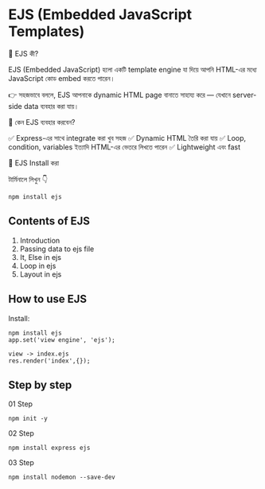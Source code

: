 # EJS (Embedded JavaScript Templates)

🔹 EJS কী?

EJS (Embedded JavaScript) হলো একটি template engine যা দিয়ে আপনি HTML-এর মধ্যে JavaScript কোড embed করতে পারেন।

👉 সহজভাবে বললে,
EJS আপনাকে dynamic HTML page বানাতে সাহায্য করে — যেখানে server-side data ব্যবহার করা যায়।

🔹 কেন EJS ব্যবহার করবেন?

✅ Express-এর সাথে integrate করা খুব সহজ
✅ Dynamic HTML তৈরি করা যায়
✅ Loop, condition, variables ইত্যাদি HTML-এর ভেতরে লিখতে পারেন
✅ Lightweight এবং fast


🔹 EJS Install করা

টার্মিনালে লিখুন 👇

`npm install ejs`


## Contents of EJS
<ol>
    <li>Introduction</li>
    <li>Passing data to ejs file</li>
    <li>It, Else in ejs</li>
    <li>Loop in ejs</li>
    <li>Layout in ejs</li>
</ol>

## How to use EJS
Install:
```
npm install ejs
app.set('view engine', 'ejs');

view -> index.ejs
res.render('index',{});

```

## Step by step
01 Step
```
npm init -y

```

02 Step
```
npm install express ejs

```
03 Step
```
npm install nodemon --save-dev

```
